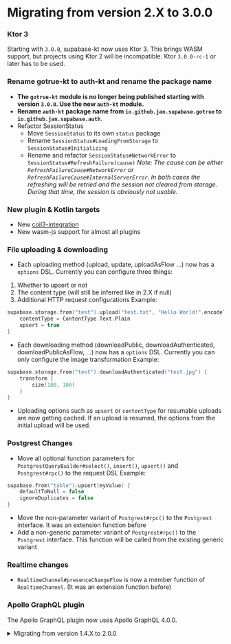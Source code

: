 # Migrating from version 2.X to 3.0.0

### Ktor 3

Starting with `3.0.0`, supabase-kt now uses Ktor 3. This brings WASM support, but projects using Ktor 2 will be incompatible.
Ktor `3.0.0-rc-1` or later has to be used.

### Rename gotrue-kt to auth-kt and rename the package name

- **The `gotrue-kt` module is no longer being published starting with version `3.0.0`. Use the new `auth-kt` module.**
- **Rename `auth-kt` package name from `io.github.jan.supabase.gotrue` to `io.github.jan.supabase.auth`**.
- Refactor SessionStatus
  - Move `SessionStatus` to its own `status` package
  - Rename `SessionStatus#LoadingFromStorage` to `SessionStatus#Initializing`
  - Rename and refactor `SessionStatus#NetworkError` to `SessionStatus#RefreshFailure(cause)`
    *Note: The cause can be either `RefreshFailureCause#NetworkError` or `RefreshFailureCause#InternalServerError`. In both cases the refreshing will be retried and the session not cleared from storage. During that time, the session is obviously not usable.*

### New plugin & Kotlin targets

- New [coil3-integration](/plugins/Coil3Integration)
- New wasm-js support for almost all plugins

### File uploading & downloading 

- Each uploading method (upload, update, uploadAsFlow ...) now has a `options` DSL. Currently you can configure three things:
1. Whether to upsert or not
2. The content type (will still be inferred like in 2.X if null)
3. Additional HTTP request configurations
   Example:
```kotlin
supabase.storage.from("test").upload("test.txt", "Hello World!".encodeToByteArray()) {
    contentType = ContentType.Text.Plain
    upsert = true
}
```
- Each downloading method (downloadPublic, downloadAuthenticated, downloadPublicAsFlow, ...) now has a `options` DSL. Currently you can only configure the image transformation
  Example:
```kotlin
supabase.storage.from("test").downloadAuthenticated("test.jpg") {
    transform {
        size(100, 100)
    }
}
```
- Uploading options such as `upsert` or `contentType` for resumable uploads are now getting cached. If an upload is resumed, the options from the initial upload will be used.

### Postgrest Changes

- Move all optional function parameters for `PostgrestQueryBuilder#select()`, `insert()`, `upsert()` and `Postgrest#rpc()` to the request DSL
  Example:
```kotlin
supabase.from("table").upsert(myValue) {
    defaultToNull = false
    ignoreDuplicates = false
}
```
- Move the non-parameter variant of `Postgrest#rpc()` to the `Postgrest` interface. It was an extension function before
- Add a non-generic parameter variant of `Postgrest#rpc()` to the `Postgrest` interface. This function will be called from the existing generic variant

### Realtime changes

- `RealtimeChannel#presenceChangeFlow` is now a member function of `RealtimeChannel`. (It was an extension function before)

### Apollo GraphQL plugin

The Apollo GraphQL plugin now uses Apollo GraphQL 4.0.0.

<details>
<summary>Migrating from version 1.4.X to 2.0.0</summary>

# Migrating from version 1.4.X to 2.0.0

## GoTrue

The GoTrue module had a lot of changes including many renames:
- Rename `GoTrue` plugin to `Auth`
- Rename `GoTrueConfig` to `AuthConfig`
- Rename `SupabaseClient#gotrue` to `SupabaseClient#auth`
- Rename `Auth#loginWith` to `Auth#signInWith`
- Rename `Auth#logout` to `Auth#signOut`
- Rename `LogoutScope` to `SignOutScope`
- Rename `AdminUserUpdateBuilder#phoneNumber` to `AdminUserUpdateBuilder#phone`
- Rename `UserUpdateBuilder#phoneNumber` to `UserUpdateBuilder#phone`
- Rename `Phone.Config#phoneNumber` to `Phone.Config#phone`
- Rename `Auth#sendRecoveryEmail` to `Auth#resetPasswordForEmail`

#### The process of signing in with an OTP & SSO has also been refactored. 
#### There is now a new `OTP` Auth Provider which does the same as the old `sendOtpTo`:

Old:
```kotlin
supabase.gotrue.sendOtpTo(Email) {
    email = "example@email.com"
}
//or
supabase.gotrue.sendOtpTo(Phone) {
    phoneNumber = "+123456789"
}
```

New:
```kotlin
supabase.auth.signInWith(OTP) {
    email = "example@email.com"
    //or
    phone = "+123456789"
}
```

#### Similarly, the SSO Auth Provider was also refactored to match the other Auth Providers:

Old:
```kotlin
supabase.gotrue.loginWith(SSO.withProvider("provider"))
//or
supabase.gotrue.loginWith(SSO.withDomain("domain"))
```

New:
```kotlin
supabase.auth.signInWith(SSO) {
    providerId = "providerId"
    //or
    domain = "domain"
}
```

## Realtime

The Realtime module also had a few renames:
- Rename `Realtime#createChannel` to `Realtime#channel`
- Remove `RealtimeChannel#join` and add new `RealtimeChannel#subscribe` method, which does the same but also connects to the realtime websocket automatically
- Add `Realtime.Config#connectOnSubscribe` to disable this behaviour
- Rename `RealtimeChannel#leave` to `RealtimeChannel#unsubscribe`
- Add `SupabaseClient#channel` extension function delegating to `Realtime#channel`
- Rename `Realtime.Status` to reflect the new methods:
    - `UNSUBSCRIBED`
    - `SUBSCRIBING`
    - `SUBSCRIBED`
    - `UNSUBSCRIBING`

## Postgrest

The syntax for interacting with the PostgREST API has been refactored significantly. Each database method (`SELECT`, `UPDATE`, etc.)
now have a new builder and most of the properties which were a method parameter are now in this builder.

The filters now get applied within a `filter {}` block.

### **Examples:**

**Select**

Old:
```kotlin
supabase.postgrest.from("countries").select(count = Count.EXACT) {
    eq("id", 1)
}
```

New:
```kotlin
supabase.postgrest.from("countries").select {
    count(Count.EXACT)
    filter {
        eq("id", 1)
    }
}
```

**Insert**

Old:
```kotlin
supabase.postgrest.from("countries").update(country, returning = Returning.REPRESENTATION) { //Returning is representation by default
    eq("id", 1)
}
```

New:
```kotlin
supabase.postgrest.from("countries").update(country) {
    select() //Without this the "returning" parameter is `MINIMAL`, meaning you will not receive the data. 
    filter {
        eq("id", 1)
    }
}
```

The same applies for all other database methods. Additionally, new methods have been added to this builder:

Example:
```kotlin
val result = supabase.postgrest["messages"].select {
     single() //receive an object rather than an array
     count(Count.EXACT) //receive amount of database entries
     limit(10) //limit amount of results
     range(2, 3) //change range of results
     select() //return the data when updating/deleting/upserting (same as settings 'returning' to REPRESENTATION before)
     csv() //Receive the data as csv
     geojson() //Receive the data as geojson
     explain(/* */) //Debug queries
     filter {
          eq("id", 1)
     }
}
```

## Compose Auth

Compose Auth also had some renames:
- Rename `ComposeAuth#rememberLoginWithGoogle` to `ComposeAuth#rememberSignInWithGoogle`
- Rename `ComposeAuth#rememberLoginWithApple` to `ComposeAuth#rememberSignInWithApple`
- Rename `ComposeAuth#rememberSignOut` to `ComposeAuth#rememberSignOutWithGoogle`

Additionally, Native Google Auth on Android will now use the Credential Manager for Android 14+ devices once again.

</details>